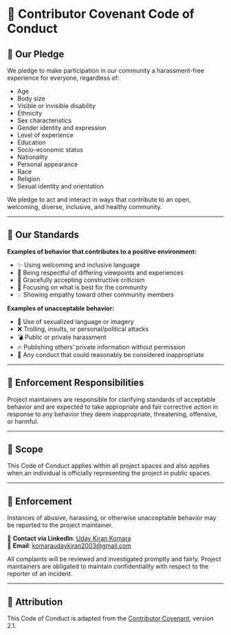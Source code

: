 # 🤝 Contributor Covenant Code of Conduct

## 👥 Our Pledge

We pledge to make participation in our community a harassment-free experience for everyone, regardless of:

- Age  
- Body size  
- Visible or invisible disability  
- Ethnicity  
- Sex characteristics  
- Gender identity and expression  
- Level of experience  
- Education  
- Socio-economic status  
- Nationality  
- Personal appearance  
- Race  
- Religion  
- Sexual identity and orientation  

We pledge to act and interact in ways that contribute to an open, welcoming, diverse, inclusive, and healthy community.

---

## 💬 Our Standards

**Examples of behavior that contributes to a positive environment:**

- ✨ Using welcoming and inclusive language  
- 🤝 Being respectful of differing viewpoints and experiences  
- 🧠 Gracefully accepting constructive criticism  
- 📢 Focusing on what is best for the community  
- 💡 Showing empathy toward other community members  

**Examples of unacceptable behavior:**

- 🚫 Use of sexualized language or imagery  
- ❌ Trolling, insults, or personal/political attacks  
- 💣 Public or private harassment  
- 🔥 Publishing others’ private information without permission  
- 🛑 Any conduct that could reasonably be considered inappropriate  

---

## 🔧 Enforcement Responsibilities

Project maintainers are responsible for clarifying standards of acceptable behavior and are expected to take appropriate and fair corrective action in response to any behavior they deem inappropriate, threatening, offensive, or harmful.

---

## 📝 Scope

This Code of Conduct applies within all project spaces and also applies when an individual is officially representing the project in public spaces.

---

## 🚨 Enforcement

Instances of abusive, harassing, or otherwise unacceptable behavior may be reported to the project maintainer.

📇 **Contact via LinkedIn**: [Uday Kiran Komara](https://www.linkedin.com/in/udaykirankomara)  
📧 **Email**: [komaraudaykiran2003@gmail.com](mailto:komaraudaykiran2003@gmail.com)

All complaints will be reviewed and investigated promptly and fairly. Project maintainers are obligated to maintain confidentiality with respect to the reporter of an incident.

---

## 📜 Attribution

This Code of Conduct is adapted from the [Contributor Covenant](https://www.contributor-covenant.org), version 2.1.
